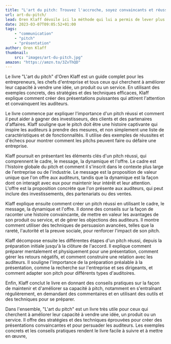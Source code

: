```yaml
---
title: "L'art du pitch: Trouvez l'accroche, soyez convaincants et réussissez vos deals"
url: art-du-pitch/
lead: Oren Klaff dévoile ici la méthode qui lui a permis de lever plus de 400 millions de dollars auprès d'investisseurs. S'appuyant sur les dernières avancées des neurosciences, il explique comment le cerveau prend les décisions, réagit à un pitch... et comment il est possible de sortir du lot.
date: 2023-03-07T09:05:52+01:00
tags:
    - "communication"
    - "pitch"
    - "présentation"
author: Oren Klaff
thumbnail: 
    src: "images/art-du-pitch.jpg"
amazon: "https://amzn.to/3ZvThQD"
---
```


Le livre "L'art du pitch" d'Oren Klaff est un guide complet pour les entrepreneurs, les chefs d'entreprise et tous ceux qui cherchent à améliorer leur capacité à vendre une idée, un produit ou un service. En utilisant des exemples concrets, des stratégies et des techniques efficaces, Klaff explique comment créer des présentations puissantes qui attirent l'attention et convainquent les auditeurs.

Le livre commence par expliquer l'importance d'un pitch réussi et comment il peut aider à gagner des investisseurs, des clients et des partenaires d'affaires. Klaff souligne que le pitch doit être une histoire captivante qui inspire les auditeurs à prendre des mesures, et non simplement une liste de caractéristiques et de fonctionnalités. Il utilise des exemples de réussites et d'échecs pour montrer comment les pitchs peuvent faire ou défaire une entreprise.

Klaff poursuit en présentant les éléments clés d'un pitch réussi, qui comprennent le cadre, le message, la dynamique et l'offre. Le cadre est l'histoire globale du pitch et comment il s'inscrit dans le contexte plus large de l'entreprise ou de l'industrie. Le message est la proposition de valeur unique que l'on offre aux auditeurs, tandis que la dynamique est la façon dont on interagit avec eux pour maintenir leur intérêt et leur attention. L'offre est la proposition concrète que l'on présente aux auditeurs, qui peut inclure des investissements, des partenariats ou des ventes.

Klaff explique ensuite comment créer un pitch réussi en utilisant le cadre, le message, la dynamique et l'offre. Il donne des conseils sur la façon de raconter une histoire convaincante, de mettre en valeur les avantages de son produit ou service, et de gérer les objections des auditeurs. Il montre comment utiliser des techniques de persuasion avancées, telles que la rareté, l'autorité et la preuve sociale, pour renforcer l'impact de son pitch.

Klaff décompose ensuite les différentes étapes d'un pitch réussi, depuis la préparation initiale jusqu'à la clôture de l'accord. Il explique comment préparer mentalement et physiquement pour une présentation, comment gérer les retours négatifs, et comment construire une relation avec les auditeurs. Il souligne l'importance de la préparation préalable à la présentation, comme la recherche sur l'entreprise et ses dirigeants, et comment adapter son pitch pour différents types d'auditoires.

Enfin, Klaff conclut le livre en donnant des conseils pratiques sur la façon de maintenir et d'améliorer sa capacité à pitch, notamment en s'entraînant régulièrement, en demandant des commentaires et en utilisant des outils et des techniques pour se préparer.

Dans l'ensemble, "L'art du pitch" est un livre très utile pour ceux qui cherchent à améliorer leur capacité à vendre une idée, un produit ou un service. Il offre des stratégies et des techniques éprouvées pour créer des présentations convaincantes et pour persuader les auditeurs. Les exemples concrets et les conseils pratiques rendent le livre facile à suivre et à mettre en œuvre,



